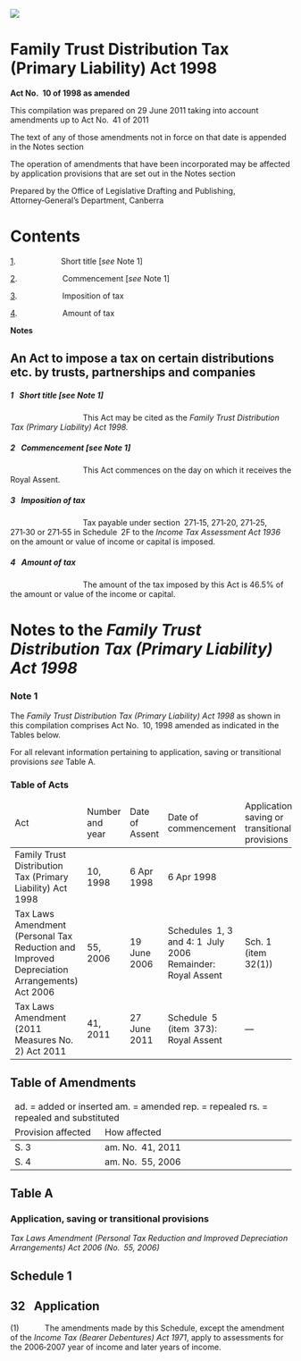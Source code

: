 ![](http://www.comlaw.gov.au/Details/C2011C00491/Html/ab6e3c3c-25ec-4ce9-84c3-c57320ca08b9_files/image001.gif)

# Family Trust Distribution Tax (Primary Liability) Act 1998

**Act No. 10 of 1998 as amended**

This compilation was prepared on 29 June 2011
 taking into account amendments up to Act No. 41 of 2011

The text of any of those amendments not in force 
 on that date is appended in the Notes section

The operation of amendments that have been incorporated may be 
 affected by application provisions that are set out in the Notes section

Prepared by the Office of Legislative Drafting and Publishing,
 Attorney‑General’s Department, Canberra

# Contents

[1](#1).            Short title [_see_ Note 1]

[2](#2).            Commencement [_see_ Note 1]

[3](#3).            Imposition of tax

[4](#4).            Amount of tax

**Notes** 

## An Act to impose a tax on certain distributions etc. by trusts, partnerships and companies

##### <a id="1"></a>1  Short title [_see_ Note 1]

                   This Act may be cited as the _Family Trust Distribution Tax (Primary Liability) Act 1998._

##### <a id="2"></a>2  Commencement [_see_ Note 1]

                   This Act commences on the day on which it receives the Royal Assent.

##### <a id="3"></a>3  Imposition of tax

                   Tax payable under section 271‑15, 271‑20, 271‑25, 271‑30 or 271‑55 in Schedule 2F to the _Income Tax Assessment Act 1936_ on the amount or value of income or capital is imposed.

##### <a id="4"></a>4  Amount of tax

                   The amount of the tax imposed by this Act is 46.5% of the amount or value of the income or capital.

# Notes to the _Family Trust Distribution Tax (Primary Liability) Act 1998_

### Note 1

The _Family Trust Distribution Tax (Primary Liability) Act 1998_ as shown in this compilation comprises Act No. 10, 1998 amended as indicated in the Tables below.

For all relevant information pertaining to application, saving or transitional provisions _see_ Table A.

### Table of Acts

<table>
<colgroup>
  <col width="31%">
  <col width="16%">
  <col width="17%">
  <col width="21%">
  <col width="15%">
</colgroup>

<thead>
  <tr>
    <td>
      <div>Act</div>
    </td>
    <td>
      <div>Number 
and year</div>
    </td>
    <td>
      <div>Date 
of Assent</div>
    </td>
    <td>
      <div>Date of commencement</div>
    </td>
    <td>
      <div>Application, saving or transitional provisions</div>
    </td>
  </tr>
</thead>
<tr>
  <td>
    <div>Family Trust Distribution Tax (Primary Liability) Act 1998</div>
  </td>
  <td>
    <div>10, 1998</div>
  </td>
  <td>
    <div>6 Apr 1998</div>
  </td>
  <td>
    <div>6 Apr 1998</div>
  </td>
  <td>
    <div></div>
  </td>
</tr>
<tr>
  <td>
    <div>Tax Laws Amendment (Personal Tax Reduction and Improved Depreciation Arrangements) Act 2006</div>
  </td>
  <td>
    <div>55, 2006</div>
  </td>
  <td>
    <div>19 June 2006</div>
  </td>
  <td>
    <div>Schedules 1, 3 and 4: 1 July 2006 
Remainder: Royal Assent</div>
  </td>
  <td>
    <div>Sch. 1 (item 32(1))</div>
  </td>
</tr>
<tr>
  <td>
    <div>Tax Laws Amendment (2011 Measures No. 2) Act 2011</div>
  </td>
  <td>
    <div>41, 2011</div>
  </td>
  <td>
    <div>27 June 2011</div>
  </td>
  <td>
    <div>Schedule 5 (item 373): Royal Assent</div>
  </td>
  <td>
    <div>—</div>
  </td>
</tr></table>

## Table of Amendments

<table>
<colgroup>
  <col width="32%">
  <col width="68%">
</colgroup>

<thead>
  <tr>
    <td colspan="2">
      <div>ad. = added or inserted am. = amended rep. = repealed rs. = repealed and substituted</div>
    </td>
  </tr>
  <tr>
    <td>
      <div>Provision affected</div>
    </td>
    <td>
      <div>How affected</div>
    </td>
  </tr>
</thead>
<tr>
  <td>
    <div>S. 3</div>
  </td>
  <td>
    <div>am. No. 41, 2011</div>
  </td>
</tr>
<tr>
  <td>
    <div>S. 4</div>
  </td>
  <td>
    <div>am. No. 55, 2006</div>
  </td>
</tr></table>

## Table A

### Application, saving or transitional provisions

_Tax Laws Amendment (Personal Tax Reduction and Improved Depreciation Arrangements) Act 2006 (No. 55, 2006)_

## Schedule 1

## 32  Application

(1)       The amendments made by this Schedule, except the amendment of the _Income Tax (Bearer Debentures) Act 1971_, apply to assessments for the 2006‑2007 year of income and later years of income.

 
